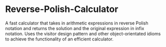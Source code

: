 # Reverse-Polish-Calculator
A fast calculator that takes in arithmetic expressions in reverse Polish notation and returns the solution and the original expression in infix notation.
Uses the visitor design pattern and other object-orientated idioms to achieve the functionality of an efficient calculator.
